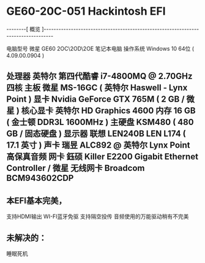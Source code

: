 # GE60-20C-051 Hackintosh EFI


--------[ 概览 ]----------------------------------------------------------------------------------

  电脑型号            微星 GE60 2OC\2OD\2OE 笔记本电脑
  操作系统            Windows 10 64位 ( 4.09.00.0904 )

  处理器              英特尔 第四代酷睿 i7-4800MQ @ 2.70GHz 四核
  主板                微星 MS-16GC ( 英特尔 Haswell - Lynx Point )
  显卡                Nvidia GeForce GTX 765M ( 2 GB / 微星 )
  核心显卡             英特尔 HD Graphics 4600
  内存                16 GB ( 金士顿 DDR3L 1600MHz )
  主硬盘               KSM480 ( 480 GB / 固态硬盘 )
  显示器               联想 LEN240B LEN L174 ( 17.1 英寸  )
  声卡                瑞昱 ALC892 @ 英特尔 Lynx Point  高保真音频
  网卡                鈺硕 Killer E2200 Gigabit Ethernet Controller / 微星
  无线网卡            Broadcom BCM943602CDP
------------------------------------------------------------------------------------------------

## 本EFI基本完美，
支持HDMI输出
WI-FI蓝牙免驱
支持隔空投传
音频使用的万能驱动稍有不完美

## 未解决的：
睡眠死机

